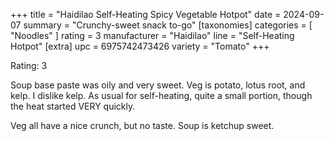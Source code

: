 +++
title = "Haidilao Self-Heating Spicy Vegetable Hotpot"
date = 2024-09-07
summary = "Crunchy-sweet snack to-go"
[taxonomies]
categories = [ "Noodles" ]
rating = 3
manufacturer = "Haidilao"
line = "Self-Heating Hotpot"
[extra]
upc = 6975742473426
variety = "Tomato"
+++

Rating: 3

Soup base paste was oily and very sweet. Veg is potato, lotus root, and kelp.
I dislike kelp.
As usual for self-heating, quite a small portion, though the heat started VERY quickly.

Veg all have a nice crunch, but no taste.
Soup is ketchup sweet.
